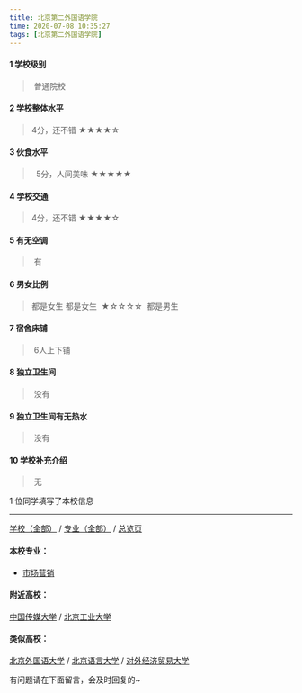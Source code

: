 ```yaml
---
title: 北京第二外国语学院
time: 2020-07-08 10:35:27
tags: [北京第二外国语学院]
---
```

#### 1 学校级别
> 普通院校

#### 2 学校整体水平
> 4分，还不错
★★★★☆

#### 3 伙食水平
>  5分，人间美味
★★★★★


#### 4 学校交通
>4分，还不错
★★★★☆


#### 5 有无空调
> 有
  

#### 6 男女比例
> 都是女生
都是女生  ★☆☆☆☆  都是男生


#### 7 宿舍床铺
> 6人上下铺


#### 8 独立卫生间
> 没有


#### 9 独立卫生间有无热水
> 没有


#### 10 学校补充介绍
> 无

1 位同学填写了本校信息
***
[学校（全部）](https://univgo.github.io/2020/07/08/3efa6bcca419) / [专业（全部）](https://univgo.github.io/2020/07/08/2d4c6d3552c2) / [总览页](https://univgo.github.io/2020/07/08/445daeb4fa00)

#### 本校专业：
- [市场营销](https://univgo.github.io/2020/07/08/市场营销%20-%20北京第二外国语学院)

#### 附近高校：
[中国传媒大学](https://univgo.github.io/2020/07/08/中国传媒大学) / [北京工业大学](https://univgo.github.io/2020/07/08/北京工业大学)

#### 类似高校：
[北京外国语大学](https://univgo.github.io/2020/07/08/北京外国语大学) / [北京语言大学](https://univgo.github.io/2020/07/08/北京语言大学) / [对外经济贸易大学](https://univgo.github.io/2020/07/08/对外经济贸易大学)

有问题请在下面留言，会及时回复的~
